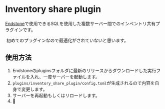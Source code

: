 # Inventory share plugin
[Endstone](https://github.com/EndstoneMC/endstone "Endstone")で使用できるSQLを使用した複数サーバー間でのインベントリ共有プラグインです。

​
初めてのプラグインなので最適化がされていないと思います。
​
## 使用方法
1. Endstoneのpluginsフォルダに最新のリリースからダウンロードした実行ファイルを入れ、一度サーバーを起動します。
2. `plugins/inventory_share_plugin/config.toml`が生成されるので内容を自身で変更します。
3. サーバーを再起動もしくはリロードします。
4. :partying_face: 
